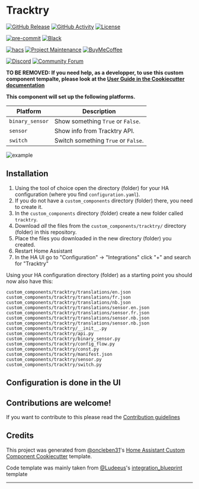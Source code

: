 # Tracktry

[![GitHub Release][releases-shield]][releases]
[![GitHub Activity][commits-shield]][commits]
[![License][license-shield]](LICENSE)

[![pre-commit][pre-commit-shield]][pre-commit]
[![Black][black-shield]][black]

[![hacs][hacsbadge]][hacs]
[![Project Maintenance][maintenance-shield]][user_profile]
[![BuyMeCoffee][buymecoffeebadge]][buymecoffee]

[![Discord][discord-shield]][discord]
[![Community Forum][forum-shield]][forum]

**TO BE REMOVED: If you need help, as a developper, to use this custom component tempalte,
please look at the [User Guide in the Cookiecutter documentation](https://cookiecutter-homeassistant-custom-component.readthedocs.io/en/stable/quickstart.html)**

**This component will set up the following platforms.**

| Platform        | Description                                                               |
| --------------- | ------------------------------------------------------------------------- |
| `binary_sensor` | Show something `True` or `False`.                                         |
| `sensor`        | Show info from Tracktry API. |
| `switch`        | Switch something `True` or `False`.                                       |

![example][exampleimg]

## Installation

1. Using the tool of choice open the directory (folder) for your HA configuration (where you find `configuration.yaml`).
2. If you do not have a `custom_components` directory (folder) there, you need to create it.
3. In the `custom_components` directory (folder) create a new folder called `tracktry`.
4. Download _all_ the files from the `custom_components/tracktry/` directory (folder) in this repository.
5. Place the files you downloaded in the new directory (folder) you created.
6. Restart Home Assistant
7. In the HA UI go to "Configuration" -> "Integrations" click "+" and search for "Tracktry"

Using your HA configuration directory (folder) as a starting point you should now also have this:

```text
custom_components/tracktry/translations/en.json
custom_components/tracktry/translations/fr.json
custom_components/tracktry/translations/nb.json
custom_components/tracktry/translations/sensor.en.json
custom_components/tracktry/translations/sensor.fr.json
custom_components/tracktry/translations/sensor.nb.json
custom_components/tracktry/translations/sensor.nb.json
custom_components/tracktry/__init__.py
custom_components/tracktry/api.py
custom_components/tracktry/binary_sensor.py
custom_components/tracktry/config_flow.py
custom_components/tracktry/const.py
custom_components/tracktry/manifest.json
custom_components/tracktry/sensor.py
custom_components/tracktry/switch.py
```

## Configuration is done in the UI

<!---->

## Contributions are welcome!

If you want to contribute to this please read the [Contribution guidelines](CONTRIBUTING.md)

## Credits

This project was generated from [@oncleben31](https://github.com/oncleben31)'s [Home Assistant Custom Component Cookiecutter](https://github.com/oncleben31/cookiecutter-homeassistant-custom-component) template.

Code template was mainly taken from [@Ludeeus](https://github.com/ludeeus)'s [integration_blueprint][integration_blueprint] template

---

[integration_blueprint]: https://github.com/custom-components/integration_blueprint
[black]: https://github.com/psf/black
[black-shield]: https://img.shields.io/badge/code%20style-black-000000.svg?style=for-the-badge
[buymecoffee]: https://www.buymeacoffee.com/slinkymanbyday
[buymecoffeebadge]: https://img.shields.io/badge/buy%20me%20a%20coffee-donate-yellow.svg?style=for-the-badge
[commits-shield]: https://img.shields.io/github/commit-activity/y/slinkymanbyday/tracktry-homeassistant-custom-component.svg?style=for-the-badge
[commits]: https://github.com/slinkymanbyday/tracktry-homeassistant-custom-component/commits/main
[hacs]: https://hacs.xyz
[hacsbadge]: https://img.shields.io/badge/HACS-Custom-orange.svg?style=for-the-badge
[discord]: https://discord.gg/Qa5fW2R
[discord-shield]: https://img.shields.io/discord/330944238910963714.svg?style=for-the-badge
[exampleimg]: example.png
[forum-shield]: https://img.shields.io/badge/community-forum-brightgreen.svg?style=for-the-badge
[forum]: https://community.home-assistant.io/
[license-shield]: https://img.shields.io/github/license/slinkymanbyday/tracktry-homeassistant-custom-component.svg?style=for-the-badge
[maintenance-shield]: https://img.shields.io/badge/maintainer-%40slinkymanbyday-blue.svg?style=for-the-badge
[pre-commit]: https://github.com/pre-commit/pre-commit
[pre-commit-shield]: https://img.shields.io/badge/pre--commit-enabled-brightgreen?style=for-the-badge
[releases-shield]: https://img.shields.io/github/release/slinkymanbyday/tracktry-homeassistant-custom-component.svg?style=for-the-badge
[releases]: https://github.com/slinkymanbyday/tracktry-homeassistant-custom-component/releases
[user_profile]: https://github.com/slinkymanbyday
